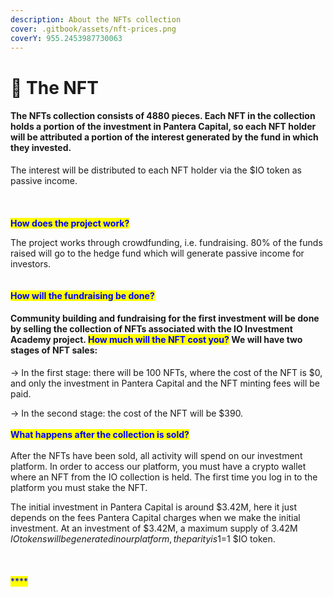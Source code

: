 ```yaml
---
description: About the NFTs collection
cover: .gitbook/assets/nft-prices.png
coverY: 955.2453987730063
---
```


# 🌌 The NFT

#### The NFTs collection consists of 4880 pieces. Each NFT in the collection holds a portion of the investment in Pantera Capital, so each NFT holder will be attributed a portion of the interest generated by the fund in which they invested.

The interest will be distributed to each NFT holder via the $IO token as passive income.\
\
\
\
<mark style="color:blue;">**How does the project work?**</mark>

The project works through crowdfunding, i.e. fundraising. 80% of the funds raised will go to the hedge fund which will generate passive income for investors.\
\
\
<mark style="color:blue;">**How will the fundraising be done?**</mark>

#### Community building and fundraising for the first investment will be done by selling the collection of NFTs associated with the IO Investment Academy project.  <mark style="color:blue;">**How much will the NFT cost you?**</mark>  We will have two stages of NFT sales:

→ In the first stage: there will be 100 NFTs, where the cost of the NFT is $0, and only the investment in Pantera Capital and the NFT minting fees will be paid.

→ In the second stage: the cost of the NFT will be $390.\
\
<mark style="color:blue;">**What happens after the collection is sold?**</mark>\
\
After the NFTs have been sold, all activity will spend on our investment platform. In order to access our platform, you must have a crypto wallet where an NFT from the IO collection is held. The first time you log in to the platform you must stake the NFT.

The initial investment in Pantera Capital is around $3.42M, here it just depends on the fees Pantera Capital charges when we make the initial investment. At an investment of $3.42M, a maximum supply of 3.42M $IO tokens will be generated in our platform, the parity is 1$=1 $IO token.\
\
\
\
<mark style="color:blue;">****</mark>
